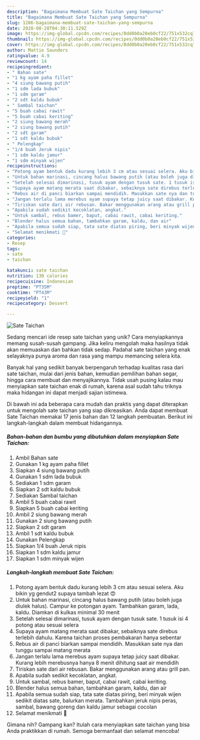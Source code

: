 ```yaml
---
description: "Bagaimana Membuat Sate Taichan yang Sempurna"
title: "Bagaimana Membuat Sate Taichan yang Sempurna"
slug: 1286-bagaimana-membuat-sate-taichan-yang-sempurna
date: 2020-08-28T04:30:11.529Z
image: https://img-global.cpcdn.com/recipes/0dd0b0a20eb0cf22/751x532cq70/sate-taichan-foto-resep-utama.jpg
thumbnail: https://img-global.cpcdn.com/recipes/0dd0b0a20eb0cf22/751x532cq70/sate-taichan-foto-resep-utama.jpg
cover: https://img-global.cpcdn.com/recipes/0dd0b0a20eb0cf22/751x532cq70/sate-taichan-foto-resep-utama.jpg
author: Mattie Saunders
ratingvalue: 4.9
reviewcount: 14
recipeingredient:
- " Bahan sate"
- "1 kg ayam paha fillet"
- "4 siung bawang putih"
- "1 sdm lada bubuk"
- "1 sdm garam"
- "2 sdt kaldu bubuk"
- " Sambal taichan"
- "5 buah cabai rawit"
- "5 buah cabai keriting"
- "2 siung bawang merah"
- "2 siung bawang putih"
- "2 sdt garam"
- "1 sdt kaldu bubuk"
- " Pelengkap"
- "1/4 buah Jeruk nipis"
- "1 sdm kaldu jamur"
- "1 sdm minyak wijen"
recipeinstructions:
- "Potong ayam bentuk dadu kurang lebih 3 cm atau sesuai selera. Aku bikin yg gendut2 supaya tambah lezat 😍"
- "Untuk bahan marinasi, cincang halus bawang putih (atau boleh juga diulek halus). Campur ke potongan ayam. Tambahkan garam, lada, kaldu. Diamkan di kulkas minimal 30 menit"
- "Setelah selesai dimarinasi, tusuk ayam dengan tusuk sate. 1 tusuk isi 4 potong atau sesuai selera"
- "Supaya ayam matang merata saat dibakar, sebaiknya sate direbus terlebih dahulu. Karena taichan proses pembakaran hanya sebentar"
- "Rebus air di panci biarkan sampai mendidih. Masukkan sate nya dan tunggu sampai matang merata"
- "Jangan terlalu lama merebus ayam supaya tetap juicy saat dibakar. Kurang lebih merebusnya hanya 8 menit dihitung saat air mendidih"
- "Tiriskan sate dari air rebusan. Bakar menggunakan arang atau grill pan."
- "Apabila sudah sedikit kecoklatan, angkat."
- "Untuk sambal, rebus bamer, baput, cabai rawit, cabai keriting."
- "Blender halus semua bahan, tambahkan garam, kaldu, dan air"
- "Apabila semua sudah siap, tata sate diatas piring, beri minyak wijen sedikit diatas sate, balurkan merata. Tambahkan jeruk nipis peras, sambal, bawang goreng dan kaldu jamur sebagai cocolan"
- "Selamat menikmati 🙏"
categories:
- Resep
tags:
- sate
- taichan

katakunci: sate taichan 
nutrition: 130 calories
recipecuisine: Indonesian
preptime: "PT35M"
cooktime: "PT43M"
recipeyield: "1"
recipecategory: Dessert

---
```



![Sate Taichan](https://img-global.cpcdn.com/recipes/0dd0b0a20eb0cf22/751x532cq70/sate-taichan-foto-resep-utama.jpg)

Sedang mencari ide resep sate taichan yang unik? Cara menyiapkannya memang susah-susah gampang. Jika keliru mengolah maka hasilnya tidak akan memuaskan dan bahkan tidak sedap. Padahal sate taichan yang enak selayaknya punya aroma dan rasa yang mampu memancing selera kita.

Banyak hal yang sedikit banyak berpengaruh terhadap kualitas rasa dari sate taichan, mulai dari jenis bahan, kemudian pemilihan bahan segar, hingga cara membuat dan menyajikannya. Tidak usah pusing kalau mau menyiapkan sate taichan enak di rumah, karena asal sudah tahu triknya maka hidangan ini dapat menjadi sajian istimewa.




Di bawah ini ada beberapa cara mudah dan praktis yang dapat diterapkan untuk mengolah sate taichan yang siap dikreasikan. Anda dapat membuat Sate Taichan memakai 17 jenis bahan dan 12 langkah pembuatan. Berikut ini langkah-langkah dalam membuat hidangannya.

<!--inarticleads1-->

##### Bahan-bahan dan bumbu yang dibutuhkan dalam menyiapkan Sate Taichan:

1. Ambil  Bahan sate
1. Gunakan 1 kg ayam paha fillet
1. Siapkan 4 siung bawang putih
1. Gunakan 1 sdm lada bubuk
1. Sediakan 1 sdm garam
1. Siapkan 2 sdt kaldu bubuk
1. Sediakan  Sambal taichan
1. Ambil 5 buah cabai rawit
1. Siapkan 5 buah cabai keriting
1. Ambil 2 siung bawang merah
1. Gunakan 2 siung bawang putih
1. Siapkan 2 sdt garam
1. Ambil 1 sdt kaldu bubuk
1. Gunakan  Pelengkap
1. Siapkan 1/4 buah Jeruk nipis
1. Siapkan 1 sdm kaldu jamur
1. Siapkan 1 sdm minyak wijen




<!--inarticleads2-->

##### Langkah-langkah membuat Sate Taichan:

1. Potong ayam bentuk dadu kurang lebih 3 cm atau sesuai selera. Aku bikin yg gendut2 supaya tambah lezat 😍
1. Untuk bahan marinasi, cincang halus bawang putih (atau boleh juga diulek halus). Campur ke potongan ayam. Tambahkan garam, lada, kaldu. Diamkan di kulkas minimal 30 menit
1. Setelah selesai dimarinasi, tusuk ayam dengan tusuk sate. 1 tusuk isi 4 potong atau sesuai selera
1. Supaya ayam matang merata saat dibakar, sebaiknya sate direbus terlebih dahulu. Karena taichan proses pembakaran hanya sebentar
1. Rebus air di panci biarkan sampai mendidih. Masukkan sate nya dan tunggu sampai matang merata
1. Jangan terlalu lama merebus ayam supaya tetap juicy saat dibakar. Kurang lebih merebusnya hanya 8 menit dihitung saat air mendidih
1. Tiriskan sate dari air rebusan. Bakar menggunakan arang atau grill pan.
1. Apabila sudah sedikit kecoklatan, angkat.
1. Untuk sambal, rebus bamer, baput, cabai rawit, cabai keriting.
1. Blender halus semua bahan, tambahkan garam, kaldu, dan air
1. Apabila semua sudah siap, tata sate diatas piring, beri minyak wijen sedikit diatas sate, balurkan merata. Tambahkan jeruk nipis peras, sambal, bawang goreng dan kaldu jamur sebagai cocolan
1. Selamat menikmati 🙏




Gimana nih? Gampang kan? Itulah cara menyiapkan sate taichan yang bisa Anda praktikkan di rumah. Semoga bermanfaat dan selamat mencoba!
